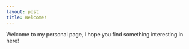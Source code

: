 ```yaml
---
layout: post
title: Welcome!
---
```


Welcome to my personal page, I hope you find something interesting in here!